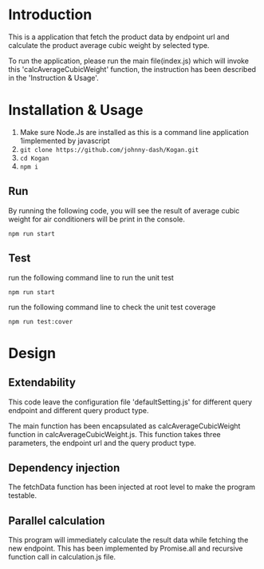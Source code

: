 <!--
@Author: Johnny Mao <DIMao>
@Date:   2018-05-30
@Email:  maodi101@gmail.com
-->

# Introduction

This is a application that fetch the product data by endpoint url and calculate the product average cubic weight by selected type.

To run the application, please run the main file(index.js) which will invoke this 'calcAverageCubicWeight' function, the instruction has been described in the 'Instruction & Usage'.

# Installation & Usage

1.  Make sure Node.Js are installed as this is a command line application 1implemented by javascript
2.  `git clone https://github.com/johnny-dash/Kogan.git`
3.  `cd Kogan`
4.  `npm i`

## Run

By running the following code, you will see the result of average cubic weight for air conditioners will be print in the console.

`npm run start`

## Test

run the following command line to run the unit test

`npm run start`

run the following command line to check the unit test coverage

`npm run test:cover`

# Design

## Extendability

This code leave the configuration file 'defaultSetting.js' for different query endpoint and different query product type.

The main function has been encapsulated as calcAverageCubicWeight function in calcAverageCubicWeight.js. This function takes three parameters, the endpoint url and the query product type.

## Dependency injection

The fetchData function has been injected at root level to make the program testable.

## Parallel calculation

This program will immediately calculate the result data while fetching the new endpoint. This has been implemented by Promise.all and recursive function call in calculation.js file.
